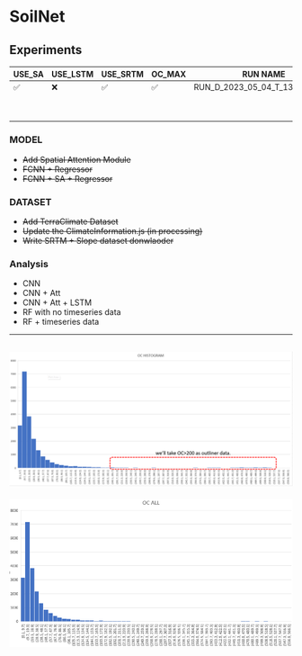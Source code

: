 # SoilNet


## Experiments

| USE_SA | USE_LSTM | USE_SRTM | OC_MAX | **RUN NAME** |
|--------|----------|----------|--------|--------------|
|   ✅   |    ❌   |    ✅   |   ✅   |      RUN_D_2023_05_04_T_13_27_Moien        |
|        |          |          |        |              |
|        |          |          |        |              |
|        |          |          |        |              |
|        |          |          |        |              |
|        |          |          |        |              |
|        |          |          |        |              |
|        |          |          |        |              |
|        |          |          |        |              |
|        |          |          |        |              |







### MODEL
- ~~Add Spatial Attention Module~~
- ~~FCNN + Regressor~~
- ~~FCNN + SA + Regressor~~

### DATASET
- ~~Add TerraClimate Dataset~~
- ~~Update the ClimateInformation.js (in processing)~~
- ~~Write SRTM + Slope dataset donwlaoder~~

### Analysis
- CNN
- CNN + Att 
- CNN + Att + LSTM
- RF with no timeseries data
- RF + timeseries data

---
![oc_germany](https://github.com/moienr/SoilNet/blob/da789f2bf2f2df5dacca6b44ea2be63ed516e54f/dataset/oc_histogram.png)
---
![oc_all](https://github.com/moienr/SoilNet/blob/d0255c1ce411e631265daf311f1ca0d68b7b0412/readme_imgs/oc_all.png)
